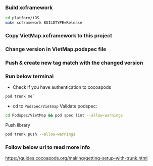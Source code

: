 ### Build xcframework

```bash
cd platform/iOS
make xcframework BUILDTYPE=Release
```

### Copy __VietMap.xcframework__ to this project

### Change version in VietMap.podspec file

### Push & create new tag match with the changed version
 
### Run below terminal 

- Check if you have authentication to cocoapods
```bash
pod trunk me`
```
- cd to `Podspec/Vietmap`
Validate podspec:
```bash
cd Podspec/VietMap && pod spec lint --allow-warnings
```
Push library
```bash
pod trunk push --allow-warnings
```

### Follow below url to read more info
https://guides.cocoapods.org/making/getting-setup-with-trunk.html